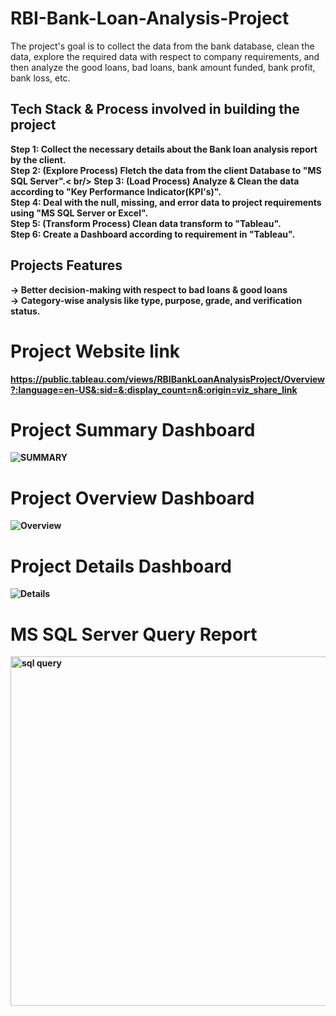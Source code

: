 # RBI-Bank-Loan-Analysis-Project
The project's goal is to collect the data from the bank database, clean the data, explore the required data with respect to company requirements, and then analyze the good loans, bad loans, bank amount funded, bank profit, bank loss, etc.
## Tech Stack & Process involved in building the project
<B> Step 1: <B/> Collect the necessary details about the Bank loan analysis report by the client.<br/>
<B> Step 2: <B/>(Explore Process) Fletch the data from the client Database to "MS SQL Server".< br/>
<B> Step 3: <B/>(Load Process) Analyze & Clean the data according to "Key Performance Indicator(KPI's)".<br/>
<B> Step 4: <B/>Deal with the null, missing, and error data to project requirements using "MS SQL Server or Excel".<br/>
<B> Step 5: <B/>(Transform Process) Clean data transform to "Tableau". <br/>
<B> Step 6: <B/> Create a Dashboard according to requirement in "Tableau".

## Projects Features
-> Better decision-making with respect to bad loans & good loans<br/>
-> Category-wise analysis like type, purpose, grade, and verification status.<br/>



# Project Website link
https://public.tableau.com/views/RBIBankLoanAnalysisProject/Overview?:language=en-US&:sid=&:display_count=n&:origin=viz_share_link
# Project Summary Dashboard
![SUMMARY](https://github.com/Rakesh3596/RBI-Bank-Loan-Analysis-Project/assets/101379879/2c602b80-a63b-492d-8893-be071f499ffc)
# Project Overview Dashboard
![Overview](https://github.com/Rakesh3596/RBI-Bank-Loan-Analysis-Project/assets/101379879/81fbddb8-cc95-449c-8335-e72114f01425)
# Project Details Dashboard
![Details](https://github.com/Rakesh3596/RBI-Bank-Loan-Analysis-Project/assets/101379879/223218f3-5011-416c-be1f-1b62e12a4f86)
# MS SQL Server Query Report
<img width="559" alt="sql query " src="https://github.com/Rakesh3596/RBI-Bank-Loan-Analysis-Project/assets/101379879/f584636f-52c0-4a35-adb4-9adb70dafb70">
